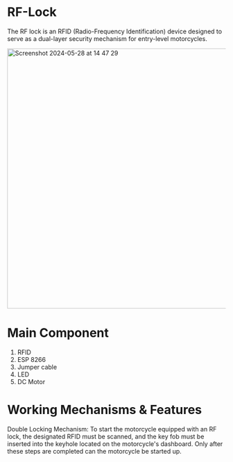 # RF-Lock

The RF lock is an RFID (Radio-Frequency Identification) device designed to serve as a dual-layer security mechanism for entry-level motorcycles.

<img width="599" alt="Screenshot 2024-05-28 at 14 47 29" src="https://github.com/WillsanAJantho/RF-Lock/assets/170993086/31a28654-1062-428d-a769-ec9732a3388c">

# Main Component
1. RFID
2. ESP 8266
3. Jumper cable
4. LED
5. DC Motor

# Working Mechanisms & Features
Double Locking Mechanism: To start the motorcycle equipped with an RF lock, the designated RFID must be scanned, and the key fob must be inserted into the keyhole located on the motorcycle's dashboard. Only after these steps are completed can the motorcycle be started up.
